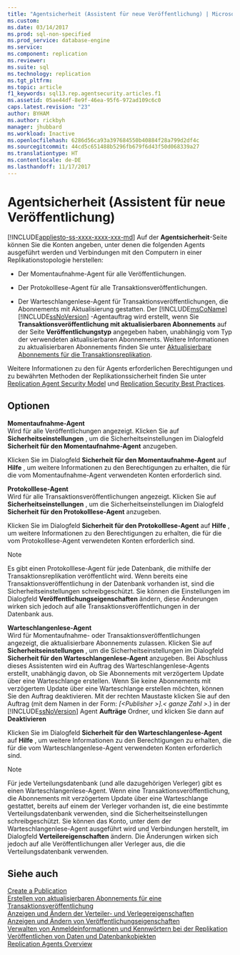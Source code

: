 ```yaml
---
title: "Agentsicherheit (Assistent für neue Veröffentlichung) | Microsoft-Dokumentation"
ms.custom: 
ms.date: 03/14/2017
ms.prod: sql-non-specified
ms.prod_service: database-engine
ms.service: 
ms.component: replication
ms.reviewer: 
ms.suite: sql
ms.technology: replication
ms.tgt_pltfrm: 
ms.topic: article
f1_keywords: sql13.rep.agentsecurity.articles.f1
ms.assetid: 05ae44df-8e9f-46ea-95f6-972ad109c6c0
caps.latest.revision: "23"
author: BYHAM
ms.author: rickbyh
manager: jhubbard
ms.workload: Inactive
ms.openlocfilehash: 6286d56ca93a397684550b40884f28a799d2df4c
ms.sourcegitcommit: 44cd5c651488b5296fb679f6d43f50d068339a27
ms.translationtype: HT
ms.contentlocale: de-DE
ms.lasthandoff: 11/17/2017
---
```

# <a name="agent-security-new-publication-wizard"></a>Agentsicherheit (Assistent für neue Veröffentlichung)
[!INCLUDE[appliesto-ss-xxxx-xxxx-xxx-md](../../includes/appliesto-ss-xxxx-xxxx-xxx-md.md)] Auf der **Agentsicherheit**-Seite können Sie die Konten angeben, unter denen die folgenden Agents ausgeführt werden und Verbindungen mit den Computern in einer Replikationstopologie herstellen:  
  
-   Der Momentaufnahme-Agent für alle Veröffentlichungen.  
  
-   Der Protokolllese-Agent für alle Transaktionsveröffentlichungen.  
  
-   Der Warteschlangenlese-Agent für Transaktionsveröffentlichungen, die Abonnements mit Aktualisierung gestatten. Der [!INCLUDE[msCoName](../../includes/msconame-md.md)] [!INCLUDE[ssNoVersion](../../includes/ssnoversion-md.md)] -Agentauftrag wird erstellt, wenn Sie **Transaktionsveröffentlichung mit aktualisierbaren Abonnements** auf der Seite **Veröffentlichungstyp** angegeben haben, unabhängig vom Typ der verwendeten aktualisierbaren Abonnements. Weitere Informationen zu aktualisierbaren Abonnements finden Sie unter [Aktualisierbare Abonnements für die Transaktionsreplikation](../../relational-databases/replication/transactional/updatable-subscriptions-for-transactional-replication.md).  
  
 Weitere Informationen zu den für Agents erforderlichen Berechtigungen und zu bewährten Methoden der Replikationssicherheit finden Sie unter [Replication Agent Security Model](../../relational-databases/replication/security/replication-agent-security-model.md) und [Replication Security Best Practices](../../relational-databases/replication/security/replication-security-best-practices.md).  
  
## <a name="options"></a>Optionen  
 **Momentaufnahme-Agent**  
 Wird für alle Veröffentlichungen angezeigt. Klicken Sie auf **Sicherheitseinstellungen** , um die Sicherheitseinstellungen im Dialogfeld **Sicherheit für den Momentaufnahme-Agent** anzugeben.  
  
 Klicken Sie im Dialogfeld **Sicherheit für den Momentaufnahme-Agent** auf **Hilfe** , um weitere Informationen zu den Berechtigungen zu erhalten, die für die vom Momentaufnahme-Agent verwendeten Konten erforderlich sind.  
  
 **Protokolllese-Agent**  
 Wird für alle Transaktionsveröffentlichungen angezeigt. Klicken Sie auf **Sicherheitseinstellungen** , um die Sicherheitseinstellungen im Dialogfeld **Sicherheit für den Protokolllese-Agent** anzugeben.  
  
 Klicken Sie im Dialogfeld **Sicherheit für den Protokolllese-Agent** auf **Hilfe** , um weitere Informationen zu den Berechtigungen zu erhalten, die für die vom Protokolllese-Agent verwendeten Konten erforderlich sind.  
  
> [!NOTE]  
>  Es gibt einen Protokolllese-Agent für jede Datenbank, die mithilfe der Transaktionsreplikation veröffentlicht wird. Wenn bereits eine Transaktionsveröffentlichung in der Datenbank vorhanden ist, sind die Sicherheitseinstellungen schreibgeschützt. Sie können die Einstellungen im Dialogfeld **Veröffentlichungseigenschaften** ändern, diese Änderungen wirken sich jedoch auf alle Transaktionsveröffentlichungen in der Datenbank aus.  
  
 **Warteschlangenlese-Agent**  
 Wird für Momentaufnahme- oder Transaktionsveröffentlichungen angezeigt, die aktualisierbare Abonnements zulassen. Klicken Sie auf **Sicherheitseinstellungen** , um die Sicherheitseinstellungen im Dialogfeld **Sicherheit für den Warteschlangenlese-Agent** anzugeben. Bei Abschluss dieses Assistenten wird ein Auftrag des Warteschlangenlese-Agents erstellt, unabhängig davon, ob Sie Abonnements mit verzögertem Update über eine Warteschlange erstellen. Wenn Sie keine Abonnements mit verzögertem Update über eine Warteschlange erstellen möchten, können Sie den Auftrag deaktivieren. Mit der rechten Maustaste klicken Sie auf den Auftrag (mit dem Namen in der Form: *[\<Publisher >].\< ganze Zahl >*.) in der [!INCLUDE[ssNoVersion](../../includes/ssnoversion-md.md)] Agent **Aufträge** Ordner, und klicken Sie dann auf **Deaktivieren**  
  
 Klicken Sie im Dialogfeld **Sicherheit für den Warteschlangenlese-Agent** auf **Hilfe** , um weitere Informationen zu den Berechtigungen zu erhalten, die für die vom Warteschlangenlese-Agent verwendeten Konten erforderlich sind.  
  
> [!NOTE]  
>  Für jede Verteilungsdatenbank (und alle dazugehörigen Verleger) gibt es einen Warteschlangenlese-Agent. Wenn eine Transaktionsveröffentlichung, die Abonnements mit verzögertem Update über eine Warteschlange gestattet, bereits auf einem der Verleger vorhanden ist, die eine bestimmte Verteilungsdatenbank verwenden, sind die Sicherheitseinstellungen schreibgeschützt. Sie können das Konto, unter dem der Warteschlangenlese-Agent ausgeführt wird und Verbindungen herstellt, im Dialogfeld **Verteilereigenschaften** ändern. Die Änderungen wirken sich jedoch auf alle Veröffentlichungen aller Verleger aus, die die Verteilungsdatenbank verwenden.  
  
## <a name="see-also"></a>Siehe auch  
 [Create a Publication](../../relational-databases/replication/publish/create-a-publication.md)   
 [Erstellen von aktualisierbaren Abonnements für eine Transaktionsveröffentlichung](publish/create-updatable-subscription-to-transactional-publication.md)   
 [Anzeigen und Ändern der Verteiler- und Verlegereigenschaften](../../relational-databases/replication/view-and-modify-distributor-and-publisher-properties.md)   
 [Anzeigen und Ändern von Veröffentlichungseigenschaften](../../relational-databases/replication/publish/view-and-modify-publication-properties.md)   
 [Verwalten von Anmeldeinformationen und Kennwörtern bei der Replikation](../../relational-databases/replication/security/manage-logins-and-passwords-in-replication.md)   
 [Veröffentlichen von Daten und Datenbankobjekten](../../relational-databases/replication/publish/publish-data-and-database-objects.md)   
 [Replication Agents Overview](../../relational-databases/replication/agents/replication-agents-overview.md)  
  
  
